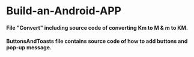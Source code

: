 # Build-an-Android-APP

#### File "Convert" including source code of converting Km to M & m to KM.
#### ButtonsAndToasts file contains source code of how to add buttons and pop-up message.
